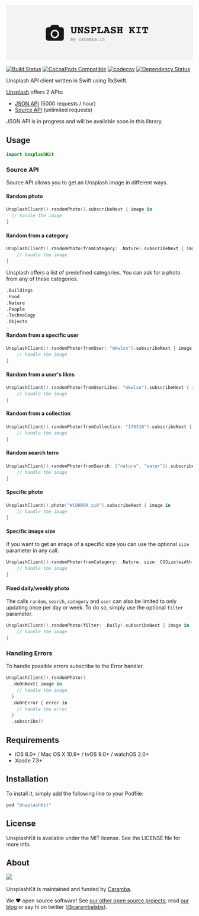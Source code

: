 ![UnsplashKit: Unsplash API Client in Swift](assets/unsplash-kit-logo.png)

[![Build Status](https://travis-ci.org/carambalabs/UnsplashKit.svg?branch=master)](https://travis-ci.org/carambalabs/UnsplashKit)
[![CocoaPods Compatible](https://img.shields.io/cocoapods/v/UnsplashKit.svg)](https://img.shields.io/cocoapods/v/UnsplashKit.svg)
[![codecov](https://codecov.io/gh/carambalabs/UnsplashKit/branch/master/graph/badge.svg)](https://codecov.io/gh/carambalabs/UnsplashKit)
[![Dependency Status](https://gemnasium.com/badges/github.com/carambalabs/CarambaKit.svg)](https://gemnasium.com/github.com/carambalabs/CarambaKit)

Unsplash API client written in Swift using RxSwift.

[Unsplash](https://unsplash.com/) offers 2 APIs:
- [JSON API](https://unsplash.com/documentation) (5000 requests / hour)
- [Source API](https://source.unsplash.com/) (unlimited requests)

JSON API is in progress and will be available soon in this library.

## Usage

```swift
import UnsplashKit
```

### Source API

Source API allows you to get an Unsplash image in different ways.

#### Random photo

```swift
UnsplashClient().randomPhoto().subscribeNext { image in
  // handle the image
}
```

#### Random from a category

```swift
UnsplashClient().randomPhoto(fromCategory: .Nature).subscribeNext { image in
    // handle the image
}
```

Unsplash offers a list of predefined categories. You can ask for a photo from any of these categories.

```swift
.Buildings
.Food
.Nature
.People
.Technology
.Objects
```

#### Random from a specific user

```swift
UnsplashClient().randomPhoto(fromUser: "mkwlsn").subscribeNext { image in
    // handle the image
}
```

#### Random from a user's likes

```swift
UnsplashClient().randomPhoto(fromUserLikes: "mkwlsn").subscribeNext { image in
    // handle the image
}
```

#### Random from a collection

```swift
UnsplashClient().randomPhoto(fromCollection: "176316").subscribeNext { image in
    // handle the image
}
```

#### Random search term

```swift
UnsplashClient().randomPhoto(fromSearch: ["nature", "water"]).subscribeNext { image in
    // handle the image
}
```

#### Specific photo

```swift
UnsplashClient().photo("WLUHO9A_xik").subscribeNext { image in
    // handle the image
}
```

#### Specific image size

If you want to get an image of a specific size you can use the optional `size` parameter in any call.

```swift
UnsplashClient().randomPhoto(fromCategory: .Nature, size: CGSize(width: 600, height: 200)).subscribeNext { image in
    // handle the image
}
```

#### Fixed daily/weekly photo

The calls `random`, `search`, `category` and `user` can also be limited to only updating once per day or week. To do so, simply use the optional `filter` parameter.

```swift
UnsplashClient().randomPhoto(filter: .Daily).subscribeNext { image in
    // handle the image
}
```

### Handling Errors

To handle possible errors subscribe to the Error handler.

```swift
UnsplashClient().randomPhoto()
  .doOnNext{ image in
    // handle the image
  }
  .doOnError { error in
    // handle the error
  }
  .subscribe()
```

## Requirements

* iOS 8.0+ / Mac OS X 10.9+ / tvOS 9.0+ / watchOS 2.0+
* Xcode 7.3+

## Installation

To install it, simply add the following line to your Podfile:

```ruby
pod "UnsplashKit"
```

## License

UnsplashKit is available under the MIT license. See the LICENSE file for more info.

## About

<img src="assets/caramba.png" width="184" />

UnsplashKit is maintained and funded by [Caramba](caramba.in).

We :heart: open source software!
See [our other open source projects](https://github.com/carambalabs),
read [our blog](https://caramba.in/blog) or say hi on twitter
([@carambalabs](https://twitter.com/carambalabs)).
